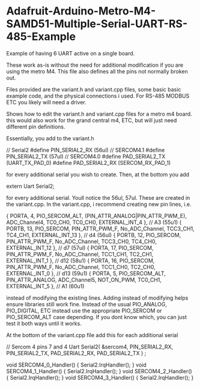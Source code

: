 # Adafruit-Arduino-Metro-M4-SAMD51-Multiple-Serial-UART-RS-485-Example
Example of having 6 UART active on a single board.

These work as-is without the need for additional modification if you are using the metro M4. This file also defines all the pins not normally broken out.

Files provided are the variant.h and variant.cpp files, some basic basic example code, and the physical connections i used. For RS-485 MODBUS ETC you likely will need a driver.

Shows how to edit the variant.h and variant.cpp files for a metro m4 board. this would also work for the grand central m4, ETC, but will just need different pin definitions.

Essentially, you add to the variant.h

// Serial2
#define PIN_SERIAL2_RX       (56ul) // SERCOM4.1
#define PIN_SERIAL2_TX       (57ul) // SERCOM4.0
#define PAD_SERIAL2_TX       (UART_TX_PAD_0)
#define PAD_SERIAL2_RX       (SERCOM_RX_PAD_1)

for every additional serial you wish to create. Then, at the bottom you add

extern Uart Serial2;

for every additional serial. Youll notice the 56ul, 57ul. These are created in the variant.cpp. In the variant.cpp, i recommend creating new pin lines, i.e. 

  { PORTA,  4, PIO_SERCOM_ALT, (PIN_ATTR_ANALOG|PIN_ATTR_PWM_E), ADC_Channel4, TC0_CH0, TC0_CH0, EXTERNAL_INT_4 }, // A3 (55u1)
  { PORTB,  13, PIO_SERCOM, PIN_ATTR_PWM_F, No_ADC_Channel, TCC3_CH1, TC4_CH1, EXTERNAL_INT_13 }, // d4 (56ul)
  { PORTB,  12, PIO_SERCOM, PIN_ATTR_PWM_F, No_ADC_Channel, TCC3_CH0, TC4_CH0, EXTERNAL_INT_12 }, // d7 (57ul)
  { PORTA,  17, PIO_SERCOM, PIN_ATTR_PWM_F, No_ADC_Channel, TCC1_CH1, TC2_CH1, EXTERNAL_INT_1 }, // d12 (58u1)
  { PORTA,  16, PIO_SERCOM, PIN_ATTR_PWM_F, No_ADC_Channel, TCC1_CH0, TC2_CH0, EXTERNAL_INT_0  }, // d13 (59u1)
  { PORTA,  5, PIO_SERCOM_ALT, PIN_ATTR_ANALOG, ADC_Channel5, NOT_ON_PWM, TC0_CH1, EXTERNAL_INT_5 }, // A1 (60u1)

instead of modifying the existing lines. Adding instead of modifying helps ensure libraries still work fine. Instead of the usual PIO_ANALOG, PIO_DIGITAL, ETC instead use the
appropriate PIO_SERCOM or PIO_SERCOM_ALT case depending. If you dont know which, you can just test it both ways until it works.

At the bottom of the variant.cpp file add this for each additional serial

// Sercom 4 pins 7 and 4
Uart Serial2( &sercom4, PIN_SERIAL2_RX, PIN_SERIAL2_TX, PAD_SERIAL2_RX, PAD_SERIAL2_TX ) ;

void SERCOM4_0_Handler()
{
  Serial2.IrqHandler();
}
void SERCOM4_1_Handler()
{
  Serial2.IrqHandler();
}
void SERCOM4_2_Handler()
{
  Serial2.IrqHandler();
}
void SERCOM4_3_Handler()
{
  Serial2.IrqHandler();
}
